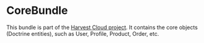 CoreBundle
==========

This bundle is part of the [Harvest Cloud project][1]. It contains the core
objects (Doctrine entities), such as User, Profile, Product, Order, etc.

[1]: http://github.com/harvestcloud/harvestcloud
